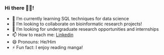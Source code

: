 ### Hi there 👋🏾!

- 🌱 I’m currently learning SQL techniques for data science
- 👯 I’m looking to collaborate on bioinformatic research projects!
- 🤔 I’m looking for undergraduate research opportunities and internships
- 📫 How to reach me: [Linkedin](https://www.linkedin.com/in/arlen-gyden/)
- 😄 Pronouns: He/Him
- ⚡ Fun fact: I enjoy reading manga!


